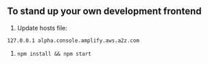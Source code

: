 ## To stand up your own development frontend ##

1. Update hosts file:
```
127.0.0.1 alpha.console.amplify.aws.a2z.com
```

1. `npm install && npm start`